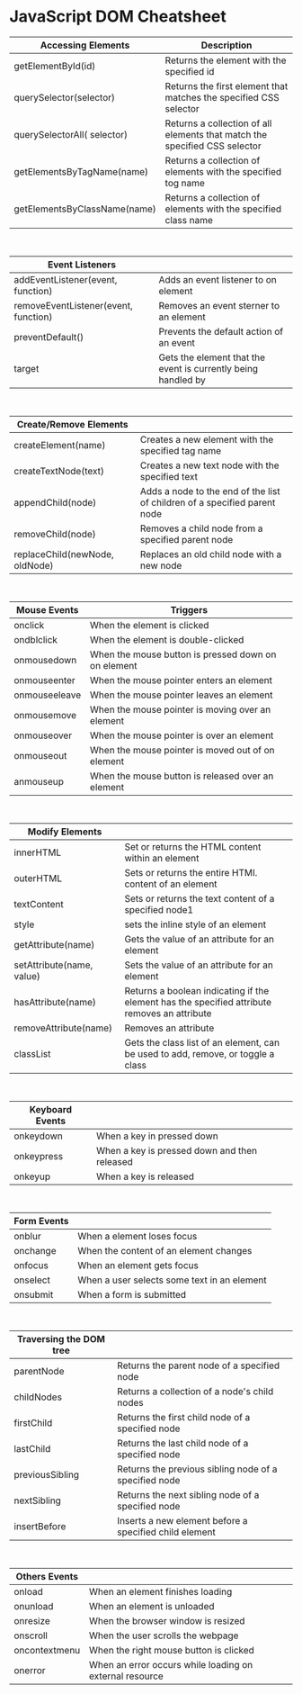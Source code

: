 # JavaScript DOM Cheatsheet

| Accessing Elements           | Description                                                                |
| ---------------------------- | -------------------------------------------------------------------------- |
| getElementById(id)           | Returns the element with the specified id                                  |
| querySelector(selector)      | Returns the first element that matches the specified CSS selector          |
| querySelectorAll( selector)  | Returns a collection of all elements that match the specified CSS selector |
| getElementsByTagName(name)   | Returns a collection of elements with the specified tog name               |
| getElementsByClassName(name) | Returns a collection of elements with the specified class name             |

<br/>

| Event Listeners                      |                                                               |
| ------------------------------------ | ------------------------------------------------------------- |
| addEventListener(event, function)    | Adds an event listener to on element                          |
| removeEventListener(event, function) | Removes an event sterner to an element                        |
| preventDefault()                     | Prevents the default action of an event                       |
| target                               | Gets the element that the event is currently being handled by |

<br/>

| Create/Remove Elements         |                                                                           |
| ------------------------------ | ------------------------------------------------------------------------- |
| createElement(name)            | Creates a new element with the specified tag name                         |
| createTextNode(text)           | Creates a new text node with the specified text                           |
| appendChild(node)              | Adds a node to the end of the list of children of a specified parent node |
| removeChild(node)              | Removes a child node from a specified parent node                         |
| replaceChild(newNode, oldNode) | Replaces an old child node with a new node                                |

<br/>

| Mouse Events  | Triggers                                            |
| ------------- | --------------------------------------------------- |
| onclick       | When the element is clicked                         |
| ondblclick    | When the element is double-clicked                  |
| onmousedown   | When the mouse button is pressed down on on element |
| onmouseenter  | When the mouse pointer enters an element            |
| onmouseeleave | When the mouse pointer leaves an element            |
| onmousemove   | When the mouse pointer is moving over an element    |
| onmouseover   | When the mouse pointer is over an element           |
| onmouseout    | When the mouse pointer is moved out of on element   |
| anmouseup     | When the mouse button is released over an element   |

<br/>

| Modify Elements           |                                                                                              |
| ------------------------- | -------------------------------------------------------------------------------------------- |
| innerHTML                 | Set or returns the HTML content within an element                                            |
| outerHTML                 | Sets or returns the entire HTMI. content of an element                                       |
| textContent               | Sets or returns the text content of a specified node1                                        |
| style                     | sets the inline style of an element                                                          |
| getAttribute(name)        | Gets the value of an attribute for an element                                                |
| setAttribute(name, value) | Sets the value of an attribute for an element                                                |
| hasAttribute(name)        | Returns a boolean indicating if the element has the specified attribute removes an attribute |
| removeAttribute(name)     | Removes an attribute                                                                         |
| classList                 | Gets the class list of an element, can be used to add, remove, or toggle a class             |

<br/>

| Keyboard Events |                                              |
| --------------- | -------------------------------------------- |
| onkeydown       | When a key in pressed down                   |
| onkeypress      | When a key is pressed down and then released |
| onkeyup         | When a key is released                       |

<br/>

| Form Events |                                             |
| ----------- | ------------------------------------------- |
| onblur      | When a element loses focus                  |
| onchange    | When the content of an element changes      |
| onfocus     | When an element gets focus                  |
| onselect    | When a user selects some text in an element |
| onsubmit    | When a form is submitted                    |

<br/>

| Traversing the DOM tree |                                                        |
| ----------------------- | ------------------------------------------------------ |
| parentNode              | Returns the parent node of a specified node            |
| childNodes              | Returns a collection of a node's child nodes           |
| firstChild              | Returns the first child node of a specified node       |
| lastChild               | Returns the last child node of a specified node        |
| previousSibling         | Returns the previous sibling node of a specified node  |
| nextSibling             | Returns the next sibling node of a specified node      |
| insertBefore            | Inserts a new element before a specified child element |

<br/>

| Others Events |                                                         |
| ------------- | ------------------------------------------------------- |
| onload        | When an element finishes loading                        |
| onunload      | When an element is unloaded                             |
| onresize      | When the browser window is resized                      |
| onscroll      | When the user scrolls the webpage                       |
| oncontextmenu | When the right mouse button is clicked                  |
| onerror       | When an error occurs while loading on external resource |
